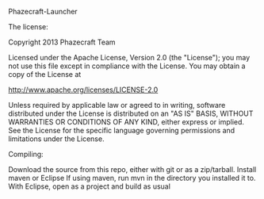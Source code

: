 Phazecraft-Launcher

The license:

Copyright 2013 Phazecraft Team

Licensed under the Apache License, Version 2.0 (the "License"); you may not use this file except in compliance with the License. You may obtain a copy of the License at

http://www.apache.org/licenses/LICENSE-2.0

Unless required by applicable law or agreed to in writing, software distributed under the License is distributed on an "AS IS" BASIS, WITHOUT WARRANTIES OR CONDITIONS OF ANY KIND, either express or implied. See the License for the specific language governing permissions and limitations under the License.

Compiling:

Download the source from this repo, either with git or as a zip/tarball.
Install maven or Eclipse
If using maven, run mvn in the directory you installed it to.
With Eclipse, open as a project and build as usual
